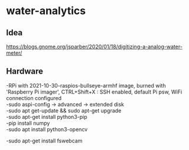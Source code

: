 # water-analytics
## Idea  
https://blogs.gnome.org/jsparber/2020/01/18/digitizing-a-analog-water-meter/
## Hardware  
-RPi with 2021-10-30-raspios-bullseye-armhf image, burned with 'Raspberry Pi imager', CTRL+Shift+X : SSH enabled, default Pi psw, WiFi connection configured  
-sudo aspi-config -> advanced -> extended disk  
-sudo apt get-update && sudo apt-get upgrade  
-sudo apt-get install python3-pip  
-pip install numpy  
-sudo apt install python3-opencv  

-sudo apt-get install fswebcam
